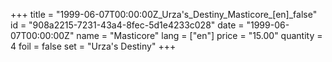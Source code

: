 +++
title = "1999-06-07T00:00:00Z_Urza's_Destiny_Masticore_[en]_false"
id = "908a2215-7231-43a4-8fec-5d1e4233c028"
date = "1999-06-07T00:00:00Z"
name = "Masticore"
lang = ["en"]
price = "15.00"
quantity = 4
foil = false
set = "Urza's Destiny"
+++

